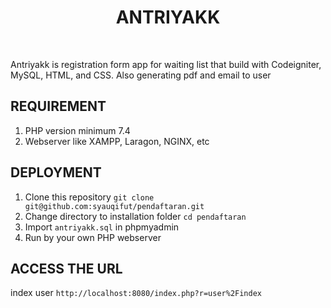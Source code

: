 <p align="center">
    <h1 align="center">ANTRIYAKK</h1>
    <br>
</p>
Antriyakk is registration form app for waiting list that build with Codeigniter, MySQL, HTML, and CSS. Also generating pdf and email to user

REQUIREMENT
-------------------
1. PHP version minimum 7.4
2. Webserver like XAMPP, Laragon, NGINX, etc

DEPLOYMENT
-------------------
1. Clone this repository ```git clone git@github.com:syauqifut/pendaftaran.git```
2. Change directory to installation folder ```cd pendaftaran```
3. Import ```antriyakk.sql``` in phpmyadmin
4. Run by your own PHP webserver

ACCESS THE URL
-------------------
index user ```http://localhost:8080/index.php?r=user%2Findex```

